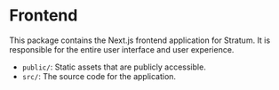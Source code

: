 # Frontend

This package contains the Next.js frontend application for Stratum. It is responsible for the entire user interface and user experience.

- `public/`: Static assets that are publicly accessible.
- `src/`: The source code for the application.
